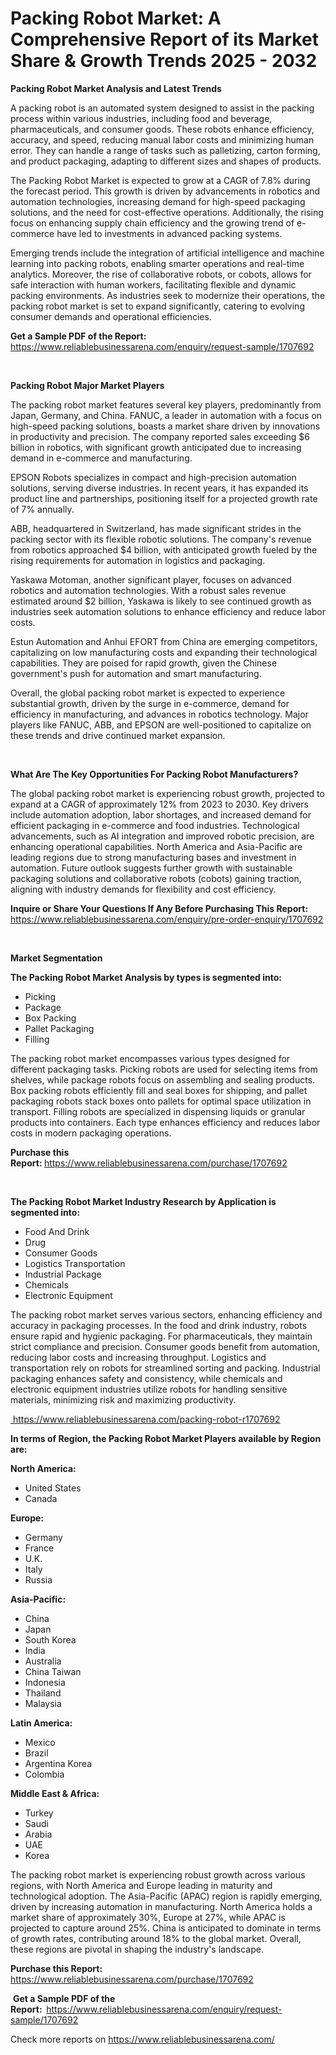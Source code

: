 <p><h1>Packing Robot Market: A Comprehensive Report of its Market Share & Growth Trends 2025 - 2032</h1></p><p><strong>Packing Robot Market Analysis and Latest Trends</strong></p>
<p><p>A packing robot is an automated system designed to assist in the packing process within various industries, including food and beverage, pharmaceuticals, and consumer goods. These robots enhance efficiency, accuracy, and speed, reducing manual labor costs and minimizing human error. They can handle a range of tasks such as palletizing, carton forming, and product packaging, adapting to different sizes and shapes of products.</p><p>The Packing Robot Market is expected to grow at a CAGR of 7.8% during the forecast period. This growth is driven by advancements in robotics and automation technologies, increasing demand for high-speed packaging solutions, and the need for cost-effective operations. Additionally, the rising focus on enhancing supply chain efficiency and the growing trend of e-commerce have led to investments in advanced packing systems.</p><p>Emerging trends include the integration of artificial intelligence and machine learning into packing robots, enabling smarter operations and real-time analytics. Moreover, the rise of collaborative robots, or cobots, allows for safe interaction with human workers, facilitating flexible and dynamic packing environments. As industries seek to modernize their operations, the packing robot market is set to expand significantly, catering to evolving consumer demands and operational efficiencies.</p></p>
<p><strong>Get a Sample PDF of the Report:&nbsp;</strong> <a href="https://www.reliablebusinessarena.com/enquiry/request-sample/1707692?utm_campaign=3268&utm_medium=2&utm_source=Github&utm_content=ia&utm_term=25032025&utm_id=packing-robot">https://www.reliablebusinessarena.com/enquiry/request-sample/1707692</a></p>
<p>&nbsp;</p>
<p><strong>Packing Robot Major Market Players</strong></p>
<p><p>The packing robot market features several key players, predominantly from Japan, Germany, and China. FANUC, a leader in automation with a focus on high-speed packing solutions, boasts a market share driven by innovations in productivity and precision. The company reported sales exceeding $6 billion in robotics, with significant growth anticipated due to increasing demand in e-commerce and manufacturing.</p><p>EPSON Robots specializes in compact and high-precision automation solutions, serving diverse industries. In recent years, it has expanded its product line and partnerships, positioning itself for a projected growth rate of 7% annually. </p><p>ABB, headquartered in Switzerland, has made significant strides in the packing sector with its flexible robotic solutions. The company's revenue from robotics approached $4 billion, with anticipated growth fueled by the rising requirements for automation in logistics and packaging.</p><p>Yaskawa Motoman, another significant player, focuses on advanced robotics and automation technologies. With a robust sales revenue estimated around $2 billion, Yaskawa is likely to see continued growth as industries seek automation solutions to enhance efficiency and reduce labor costs.</p><p>Estun Automation and Anhui EFORT from China are emerging competitors, capitalizing on low manufacturing costs and expanding their technological capabilities. They are poised for rapid growth, given the Chinese government's push for automation and smart manufacturing.</p><p>Overall, the global packing robot market is expected to experience substantial growth, driven by the surge in e-commerce, demand for efficiency in manufacturing, and advances in robotics technology. Major players like FANUC, ABB, and EPSON are well-positioned to capitalize on these trends and drive continued market expansion.</p></p>
<p>&nbsp;</p>
<p><strong>What Are The Key Opportunities For Packing Robot Manufacturers?</strong></p>
<p><p>The global packing robot market is experiencing robust growth, projected to expand at a CAGR of approximately 12% from 2023 to 2030. Key drivers include automation adoption, labor shortages, and increased demand for efficient packaging in e-commerce and food industries. Technological advancements, such as AI integration and improved robotic precision, are enhancing operational capabilities. North America and Asia-Pacific are leading regions due to strong manufacturing bases and investment in automation. Future outlook suggests further growth with sustainable packaging solutions and collaborative robots (cobots) gaining traction, aligning with industry demands for flexibility and cost efficiency.</p></p>
<p><strong>Inquire or Share Your Questions If Any Before Purchasing This Report:</strong> <a href="https://www.reliablebusinessarena.com/enquiry/pre-order-enquiry/1707692?utm_campaign=3268&utm_medium=2&utm_source=Github&utm_content=ia&utm_term=25032025&utm_id=packing-robot">https://www.reliablebusinessarena.com/enquiry/pre-order-enquiry/1707692</a></p>
<p>&nbsp;</p>
<p><strong>Market Segmentation</strong></p>
<p><strong>The Packing Robot Market Analysis by types is segmented into:</strong></p>
<p><ul><li>Picking</li><li>Package</li><li>Box Packing</li><li>Pallet Packaging</li><li>Filling</li></ul></p>
<p><p>The packing robot market encompasses various types designed for different packaging tasks. Picking robots are used for selecting items from shelves, while package robots focus on assembling and sealing products. Box packing robots efficiently fill and seal boxes for shipping, and pallet packaging robots stack boxes onto pallets for optimal space utilization in transport. Filling robots are specialized in dispensing liquids or granular products into containers. Each type enhances efficiency and reduces labor costs in modern packaging operations.</p></p>
<p><strong>Purchase this Report:&nbsp;</strong><a href="https://www.reliablebusinessarena.com/purchase/1707692?utm_campaign=3268&utm_medium=2&utm_source=Github&utm_content=ia&utm_term=25032025&utm_id=packing-robot">https://www.reliablebusinessarena.com/purchase/1707692</a></p>
<p>&nbsp;</p>
<p><strong>The Packing Robot Market Industry Research by Application is segmented into:</strong></p>
<p><ul><li>Food And Drink</li><li>Drug</li><li>Consumer Goods</li><li>Logistics Transportation</li><li>Industrial Package</li><li>Chemicals</li><li>Electronic Equipment</li></ul></p>
<p><p>The packing robot market serves various sectors, enhancing efficiency and accuracy in packaging processes. In the food and drink industry, robots ensure rapid and hygienic packaging. For pharmaceuticals, they maintain strict compliance and precision. Consumer goods benefit from automation, reducing labor costs and increasing throughput. Logistics and transportation rely on robots for streamlined sorting and packing. Industrial packaging enhances safety and consistency, while chemicals and electronic equipment industries utilize robots for handling sensitive materials, minimizing risk and maximizing productivity.</p></p>
<p><a href="https://www.reliablebusinessarena.com/packing-robot-r1707692?utm_campaign=3268&utm_medium=2&utm_source=Github&utm_content=ia&utm_term=25032025&utm_id=packing-robot">&nbsp;https://www.reliablebusinessarena.com/packing-robot-r1707692</a></p>
<p><strong>In terms of Region, the Packing Robot Market Players available by Region are:</strong></p>
<p>
    <p> <strong> North America: </strong>
        <ul>
            <li>United States</li>
            <li>Canada</li>
        </ul>
        </p> 
    <p> <strong> Europe: </strong>
        <ul>
            <li>Germany</li>
            <li>France</li>
            <li>U.K.</li>
            <li>Italy</li>
            <li>Russia</li>
        </ul>
        </p> 
    <p> <strong> Asia-Pacific: </strong>
        <ul>
            <li>China</li>
            <li>Japan</li>
            <li>South Korea</li>
            <li>India</li>
            <li>Australia</li>
            <li>China Taiwan</li>
            <li>Indonesia</li>
            <li>Thailand</li>
            <li>Malaysia</li>
        </ul>
        </p> 
    <p> <strong> Latin America: </strong>
        <ul>
            <li>Mexico</li>
            <li>Brazil</li>
            <li>Argentina Korea</li>
            <li>Colombia</li>
        </ul>
        </p> 
    <p> <strong> Middle East & Africa: </strong>
        <ul>
            <li>Turkey</li>
            <li>Saudi</li>
            <li>Arabia</li>
            <li>UAE</li>
            <li>Korea</li>
        </ul>
    </p>
    </p>
<p><p>The packing robot market is experiencing robust growth across various regions, with North America and Europe leading in maturity and technological adoption. The Asia-Pacific (APAC) region is rapidly emerging, driven by increasing automation in manufacturing. North America holds a market share of approximately 30%, Europe at 27%, while APAC is projected to capture around 25%. China is anticipated to dominate in terms of growth rates, contributing around 18% to the global market. Overall, these regions are pivotal in shaping the industry's landscape.</p></p>
<p><strong>Purchase this Report: </strong><a href="https://www.reliablebusinessarena.com/purchase/1707692?utm_campaign=3268&utm_medium=2&utm_source=Github&utm_content=ia&utm_term=25032025&utm_id=packing-robot">https://www.reliablebusinessarena.com/purchase/1707692</a></p>
<p>&nbsp;<strong>Get a Sample PDF of the Report:&nbsp;&nbsp;</strong><a href="https://www.reliablebusinessarena.com/enquiry/request-sample/1707692?utm_campaign=3268&utm_medium=2&utm_source=Github&utm_content=ia&utm_term=25032025&utm_id=packing-robot">https://www.reliablebusinessarena.com/enquiry/request-sample/1707692</a></p>
<p><strong></strong></p>
<p>Check more reports on <a href="https://www.reliablebusinessarena.com/?utm_campaign=3268&utm_medium=2&utm_source=Github&utm_content=ia&utm_term=25032025&utm_id=packing-robot">https://www.reliablebusinessarena.com/</a></p>
